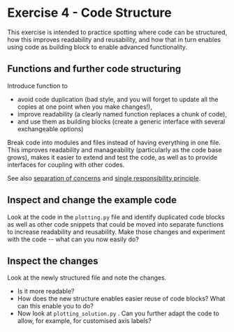 # Exercise 4 - Code Structure

This exercise is intended to practice spotting where code can be structured, how
this improves readability and reusability, and how that in turn enables using
code as building block to enable advanced functionality.

## Functions and further code structuring

Introduce function to
- avoid code duplication (bad style, and you will forget to update all the copies at one point when you make changes!),
- improve readability (a clearly named function replaces a chunk of code),
- and use them as building blocks (create a generic interface with several exchangeable options)

Break code into modules and files instead of having everything in one file. This improves readability and manageability (particularly as the code base grows), makes it easier to extend and test the code, as well as to provide interfaces for coupling with other codes.  

See also [separation of concerns](https://en.wikipedia.org/wiki/Separation_of_concerns) and [single responsibility principle](https://en.wikipedia.org/wiki/Single-responsibility_principle).


## Inspect and change the example code

Look at the code in the `plotting.py` file and identify duplicated code blocks as well as other code
snippets that could be moved into separate functions to increase readability and
reusability. Make those changes and experiment with the code -- what can you now
easily do?

## Inspect the changes

Look at the newly structured file and note the changes.

- Is it more readable?
- How does the new structure enables easier reuse of code blocks? What can this
enable you to do?
 - Now look at `plotting_solution.py` . Can you further adapt the code to allow, for example, for customised axis labels?

